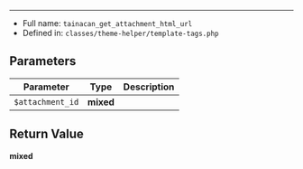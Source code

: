
***

* Full name: `tainacan_get_attachment_html_url`
* Defined in: `classes/theme-helper/template-tags.php`

## Parameters

| Parameter        | Type      | Description |
|------------------|-----------|-------------|
| `$attachment_id` | **mixed** |             |

## Return Value

**mixed**
